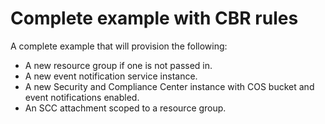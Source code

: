 # Complete example with CBR rules

A complete example that will provision the following:
- A new resource group if one is not passed in.
- A new event notification service instance.
- A new Security and Compliance Center instance with COS bucket and event notifications enabled.
- An SCC attachment scoped to a resource group.
